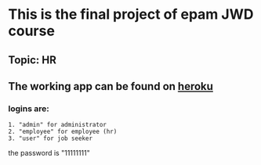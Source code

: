 # This is the final project of epam JWD course
## Topic: HR

## The working app can be found on [heroku](https://hr-final.herokuapp.com/)
### logins are:
    1. "admin" for administrator 
    2. "employee" for employee (hr) 
    3. "user" for job seeker
the password is "11111111"